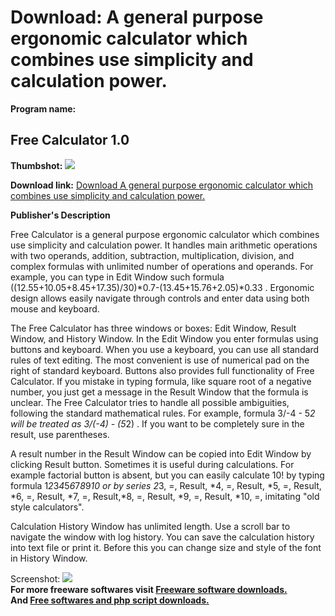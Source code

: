 # Download: A general purpose ergonomic calculator which combines use simplicity and calculation power.

**Program name:**

## Free Calculator 1.0

  
**Thumbshot:** ![](http://www.freewarefiles.com/screenshot/tvalxfreecalc_md.jpg)   
  
**Download link:** [Download A general purpose ergonomic calculator which combines use simplicity and calculation power.](http://freesoftwares.boysofts.com/Free-Calculator_program_50289.html)  
  


**Publisher's Description**  
  


Free Calculator is a general purpose ergonomic calculator which combines use simplicity and calculation power. It handles main arithmetic operations with two operands, addition, subtraction, multiplication, division, and complex formulas with unlimited number of operations and operands. For example, you can type in Edit Window such formula ((12.55+10.05+8.45+17.35)/30)*0.7-(13.45+15.76+2.05)*0.33 . Ergonomic design allows easily navigate through controls and enter data using both mouse and keyboard. 

The Free Calculator has three windows or boxes: Edit Window, Result Window, and History Window. In the Edit Window you enter formulas using buttons and keyboard. When you use a keyboard, you can use all standard rules of text editing. The most convenient is use of numerical pad on the right of standard keyboard. Buttons also provides full functionality of Free Calculator. If you mistake in typing formula, like square root of a negative number, you just get a message in the Result Window that the formula is unclear. The Free Calculator tries to handle all possible ambiguities, following the standard mathematical rules. For example, formula 3/-4 - 5*2 will be treated as 3/(-4) - (5*2) . If you want to be completely sure in the result, use parentheses.

A result number in the Result Window can be copied into Edit Window by clicking Result button. Sometimes it is useful during calculations. For example factorial button is absent, but you can easily calculate 10! by typing formula 1*2*3*4*5*6*7*8*9*10 or by series 2*3, =, Result, *4, =, Result, *5, =, Result, *6, =, Result, *7, =, Result,*8, =, Result, *9, =, Result, *10, =, imitating "old style calculators".

Calculation History Window has unlimited length. Use a scroll bar to navigate the window with log history. You can save the calculation history into text file or print it. Before this you can change size and style of the font in History Window.

  
  
Screenshot: ![](http://www.freewarefiles.com/screenshot/tvalxfreecalc.jpg)   
**For more freeware softwares visit [Freeware software downloads.](http://freesoftwares.boysofts.com/)**   
**And [Free softwares and php script downloads.](http://www.boysofts.com/)**
